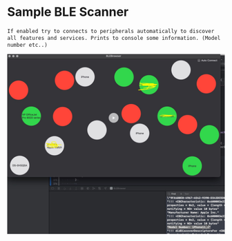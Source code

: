 # Sample BLE Scanner
    
    If enabled try to connects to peripherals automatically to discover all features and services. Prints to console some information. (Model number etc..)
    
![Mac ScreenShot](1_ScreenShot.jpg)
